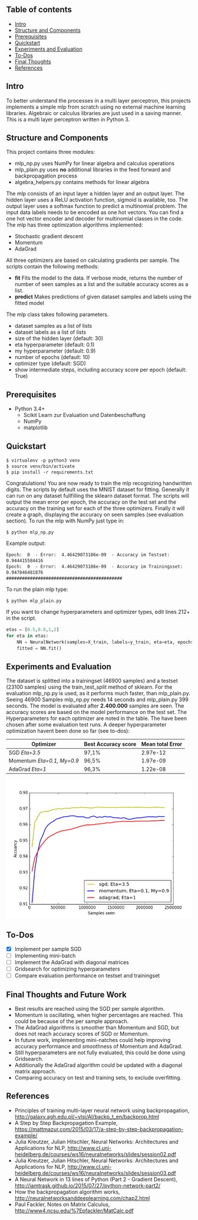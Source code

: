 
## Table of contents

* [Intro](#intro)
* [Structure and Components](#structure-and-components)
* [Prerequisites](#prerequisites)
* [Quickstart](#quickstart)
* [Experiments and Evaluation](#experiments-and-evaluation)
* [To-Dos](#to-dos)
* [Final Thoughts](#final-thoughts-and-future-work)
* [References](#references)


## Intro
To better understand the processes in a multi layer perceptron, this projects implements a simple mlp from scratch using no external machine learning libraries. Algebraic or calculus libraries are just used in a saving manner. 
This is a multi layer perceptron written in Python 3.
## Structure and Components
This project contains three modules:
- mlp_np.py uses NumPy for linear algebra and calculus operations
- mlp_plain.py uses **no** additional libraries in the feed forward and backpropagation process
- algebra_helpers.py contains methods for linear algebra

The mlp consists of an input layer a hidden layer and an output layer. The hidden layer uses a ReLU activation function, sigmoid is available, too. The output layer uses a softmax function to predict a multinomial problem. The input data labels needs to be encoded as one hot vectors. You can find a one hot vector encoder and decoder for multinomial classes in the code.
The mlp has three optimization algorithms implemented:
- Stochastic gradient descent
- Momentum
- AdaGrad

All three optimizers are based on calculating gradients per sample.
The scripts contain the following methods:

- **fit**
Fits the model to the data. If verbose mode, returns the number of number of seen samples as a list and the suitable accuracy scores as a list.
- **predict**
Makes predictions of given dataset samples and labels using the fitted model

The mlp class takes following parameters.
- dataset samples as a list of lists
- dataset labels as a list of lists
- size of the hidden layer (default: 30)
- eta hyperparameter (default: 0.1)
- my hyperparameter (default: 0.9)
- number of epochs (default: 10)
- optimizer type (default: SGD)
- show intermediate steps, including accuracy score per epoch (default: True)

## Prerequisites
- Python 3.4+
	- Scikit Learn zur Evaluation und Datenbeschaffung
    - NumPy
	- matplotlib
## Quickstart
```
$ virtualenv -p python3 venv
$ source venv/bin/activate  
$ pip install -r requirements.txt  
```
Congratulations! You are now ready to train the mlp recognizing handwritten digits.
The scripts by default uses the MNIST dataset for fitting. Generally it can run on any dataset fullfilling the sklearn dataset format.
The scripts will output the mean error per epoch, the accuracy on the test set and the accuracy on the training set for each of the three optimizers. Finally it will create a graph, displaying the accuracy on seen samples (see evaluation section).
To run the mlp with NumPy just type in:
```
$ python mlp_np.py
```
Example output:
```
Epoch:  0  - Error:  4.46429073186e-09  - Accuracy im Testset:  0.944415584416
Epoch:  0  - Error:  4.46429073186e-09  - Accuracy im Trainingsset:  0.947846481876
############################################
```
To run the plain mlp type:
```
$ python mlp_plain.py
```
If you want to change hyperparameters and optimizer types, edit lines 212+ in the script.
```python
etas = [0.5,0.8,1,2]
for eta in etas:
    NN = NeuralNetwork(samples=X_train, labels=y_train, eta=eta, epochs=50, size_hidden=40, optimizer="sgd", verbose=True)
    fitted = NN.fit()

```
## Experiments and Evaluation
The dataset is splitted into a trainingset (46900 samples) and a testset (23100 samples) using the train_test_split method of sklearn. 
For the evaluation mlp_np.py is used, as it performs much faster, than mlp_plain.py. Seeing 46900 Samples mlp_np.py needs 14 seconds and mlp_plain.py 399 seconds.
The model is evaluated after **2.400.000** samples are seen. The accuracy scores are based on the model performance on the test set.  The Hyperparameters for each optimizer are noted in the table. The have been chosen after some evaluation test runs. A deeper hyperparameter optimization havent been done so far (see to-dos):

| Optimizer  | Best Accuracy score |Mean total Error|
| ------------- | ------------- |-------------|
| SGD  *Eta=3.5*|  97,1% | 2.97e-12|
| Momentum *Eta=0.1, My=0.9*| 96,5%  |1.97e-09 |
| AdaGrad *Eta=1*| 96,3%|1.22e-08|

![Evaluation Curve - Accuracy vs Samples seen](https://github.com/MaviccPRP/mlp_from_scratch/blob/master/eval_nn.png)
## To-Dos
- [X] Implement per sample SGD
- [ ] Implementing mini-batch 
- [ ] Implement the AdaGrad with diagonal matrices
- [ ] Gridsearch for optimizing hyperparameters
- [ ] Compare evaluation performance on testset and trainingset

## Final Thoughts and Future Work

- Best results are reached using the SGD per sample algorithm. 
- Momentum is oscillating, when higher percentages are reached. This could be because of the per sample approach. 
- The AdaGrad algorithms is smoother than Momentum and SGD, but does not reach accuracy scores of SGD or Momentum.
- In future work, implementing mini-natches could help improving accuracy performance and smoothness of Momentum and AdaGrad. 
- Still hyperparameters are not fully evaluated, this could be done using Gridsearch.
- Additionally the AdaGrad algorithm could be updated with a diagonal matrix approach.
- Comparing accuracy on test and training sets, to exclude overfitting.
## References
- Principles of training multi-layer neural network using backpropagation, http://galaxy.agh.edu.pl/~vlsi/AI/backp_t_en/backprop.html
- A Step by Step Backpropagation Example, https://mattmazur.com/2015/03/17/a-step-by-step-backpropagation-example/
- Julia Kreutzer, Julian Hitschler, Neural Networks: Architectures and Applications for NLP, http://www.cl.uni-heidelberg.de/courses/ws16/neuralnetworks/slides/session02.pdf
- Julia Kreutzer, Julian Hitschler, Neural Networks: Architectures and Applications for NLP, http://www.cl.uni-heidelberg.de/courses/ws16/neuralnetworks/slides/session03.pdf
- A Neural Network in 13 lines of Python (Part 2 - Gradient Descent), http://iamtrask.github.io/2015/07/27/python-network-part2/
- How the backpropagation algorithm works, http://neuralnetworksanddeeplearning.com/chap2.html
- Paul Fackler, Notes on Matrix Calculus, http://www4.ncsu.edu/%7Epfackler/MatCalc.pdf

